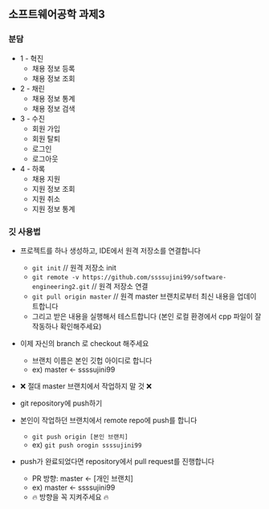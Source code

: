 ## 소프트웨어공학 과제3

### 분담
- 1 - 혁진
    - 채용 정보 등록
    - 채용 정보 조회
- 2 - 채린
    - 채용 정보 통계
    - 채용 정보 검색
- 3 - 수진
    - 회원 가입
    - 회원 탈퇴
    - 로그인
    - 로그아웃
- 4 - 하록
    - 채용 지원
    - 지원 정보 조회
    - 지원 취소
    - 지원 정보 통계


### 깃 사용법

* 프로젝트를 하나 생성하고, IDE에서 원격 저장소를 연결합니다
    * ```git init``` // 원격 저장소 init
    * ```git remote -v https://github.com/ssssujini99/software-engineering2.git``` // 원격 저장소 연결
    * ```git pull origin master``` // 원격 master 브랜치로부터 최신 내용을 업데이트합니다
    * 그리고 받은 내용을 실행해서 테스트합니다
    (본인 로컬 환경에서 cpp 파일이 잘 작동하나 확인해주세요)   

* 이제 자신의 branch 로 checkout 해주세요
    * 브랜치 이름은 본인 깃헙 아이디로 합니다
    * ex) master <- ssssujini99
* ❌ 절대 master 브랜치에서 작업하지 말 것 ❌   

* git repository에 push하기
* 본인이 작업하던 브랜치에서 remote repo에 push를 합니다
    * ```git push origin [본인 브랜치]```
    * ex) ```git push orogin ssssujini99```
* push가 완료되었다면 repository에서 pull request를 진행합니다
    * PR 방향: master <- [개인 브랜치]
    * ex) master <- ssssujini99
    * 🔥 방향을 꼭 지켜주세요 🔥
